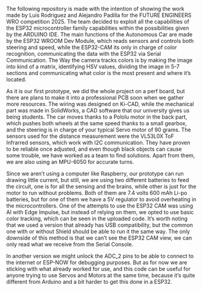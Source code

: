 The following repository is made with the intention of showing the work made by Luis Rodriguez and Alejandro Padilla for the FUTURE ENGINEERS WRO competition 2025.
The team decided to exploit all the capabilities of the ESP32 microcontroller family capabilities within the possibilities given by the ARDUINO IDE. The main functions of the Autonomous Car are made by the ESP32 WROOM Dev Module, which reads sensors and controls both steering and speed, while the ESP32-CAM its only in charge of color recognition, communicating the data with the ESP32 via Serial Communication. The Way the camera tracks colors is by making the image into kind of a matrix, identifying HSV values, dividing the image in 5-7 sections and communicating what color is the most present and where it’s located.

As it is our first prototype, we did the whole project on a perf board, but there are plans to make it into a professional PCB soon when we gather more resources. The wiring was designed on Ki-CAD, while the mechanical part was made in SolidWorks, a CAD software that our university gives us being students.
The car moves thanks to a Pololu motor in the back part, which pushes both wheels at the same speed thanks to a small gearbox, and the steering is in charge of your typical Servo motor of 90 grams.
The sensors used for the distance measurement were the VL53L0X ToF Infrarred sensors, which work with I2C communication. They have proven to be reliable once adjusted, and even though black objects can cause some trouble, we have worked as a team to find solutions. Apart from them, we are also using an MPU-6050 for accurate turns.

Since we aren’t using a computer like Raspberry, our prototype can run drawing little current, but still, we are using two different batteries to feed the circuit, one is for all the sensing and the brains, while other is just for the motor to run without problems. Both of them are 7.4 volts 600 mAh Li-po batteries, but for one of them we have a 5V regulator to avoid overheating in the microcontrollers. 
One of the attempts to use the ESP32 CAM was using AI with Edge Impulse, but instead of relying on them, we opted to use basic color tracking, which can be seen in the uploaded code. It’s worth noting that we used a version that already has USB compatibility, but the common one with or without Shield should be able to run it the same way. The only downside of this method is that we can’t see the ESP32 CAM view, we can only read what we receive from the Serial Console.

In another version we might unlock the ADC_2 pins to be able to connect to the internet or ESP-NOW for debugging purposes. But as for now we are sticking with what already worked for use, and this code can be useful for anyone trying to use Servos and Motors at the same time, because it’s quite different from Arduino and a bit harder to get this done in a ESP32.

